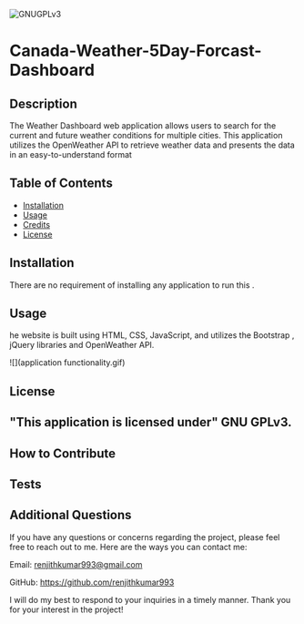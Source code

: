 
![GNUGPLv3](https://img.shields.io/badge/License-GNUGPLv3-Green)

# Canada-Weather-5Day-Forcast-Dashboard

## Description

The Weather Dashboard web application allows users to search for the current and future weather conditions for multiple cities. This application utilizes the OpenWeather API to retrieve weather data and presents the data in an easy-to-understand format

## Table of Contents

- [Installation](#installation) 
- [Usage](#usage)
- [Credits](#credits)
- [License](#license)

## Installation

There are no requirement of installing any application to run this .

## Usage

he website is built using HTML, CSS, JavaScript, and utilizes the Bootstrap , jQuery libraries and OpenWeather API.

![](application functionality.gif)


## License

"This application is licensed under" GNU GPLv3.
---

## How to Contribute



## Tests



## Additional Questions

If you have any questions or concerns regarding the project, please feel free to reach out to me. Here are the ways you can contact me:

Email: renjithkumar993@gmail.com

GitHub: https://github.com/renjithkumar993

I will do my best to respond to your inquiries in a timely manner. Thank you for your interest in the project!

